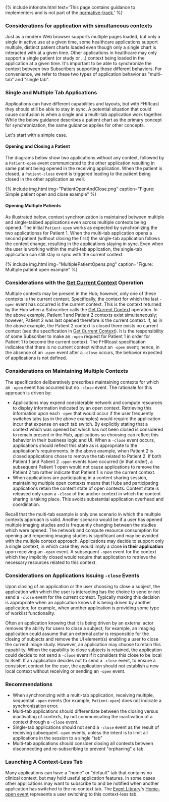 {% include infonote.html text='This page contains guidance to implementers and is not part of the <a href="2_Specification.html">normative-track.</a>' %}


### Considerations for application with simultaneous contexts

Just as a modern Web browser supports multiple pages loaded, but only a single in active use at a given time, some healthcare applications support multiple, distinct patient charts loaded even though only a single chart is interacted with at a given time. Other applications in healthcare may only support a single patient (or study or ...) context being loaded in the application at a given time. It's important to be able to synchronize the context between two Subscribers supporting these different behaviors. For convenience, we refer to these two types of application behavior as "multi-tab" and "single tab".

### Single and Multiple Tab Applications

Applications can have different capabilities and layouts, but with FHIRcast they should still be able to stay in sync. A potential situation that could cause confusion is when a single and a multi-tab application work together. While the below guidance describes a patient chart as the primary concept for synchronization, the same guidance applies for other concepts.  

Let's start with a simple case.

#### Opening and Closing a Patient

The diagrams below show two applications without any context, followed by a `Patient-open` event communicated to the other application resulting in same patient being opened in the receiving application. When the patient is closed, a `Patient-close` event is triggered leading to the patient being closed in the other application as well.

{% include img.html img="PatientOpenAndClose.png" caption="Figure: Simple patient open and close example" %}

#### Opening Multiple Patients

As illustrated below, context synchronization is maintained between multiple and single-tabbed applications even across multiple contexts being opened. The initial `Patient-open` works as expected by synchronizing the two applicationss for Patient 1. When the multi-tab application opens a second patient (without closing the first) the single-tab application follows the context change, resulting in the applications staying in sync. Even when the user is working within the multi-tab application, the single-tab application can still stay in sync with the current context.

{% include img.html img="MultiplePatientOpens.png" caption="Figure: Multiple patient open example" %}

### Considerations with the [Get Current Context](2-9-GetCurrentContext.html) Operation

Multiple contexts may be present in the Hub; however, only one of these contexts is the current context.  Specifically, the context for which the last `-open` event has occurred is the current context.  This is the context returned by the Hub when a Subscriber calls the [Get Current Context](2-9-GetCurrentContext.html) operation. In the above example, Patient 1 and Patient 2 contexts exist simultaneously; however, Patient 2 was last opened therefore is the current context.  If, as in the above example, the Patient 2 context is closed there exists no current context (see the specification in [Get Current Context](2-9-GetCurrentContext.html)).  It is the responsibility of some Subscriber to make an `-open` request for Patient 1 in order for Patient 1 to become the current context.  The FHIRcast specification indicates that there is no current context without an `-open` event; hence, in the absence of an `-open` event after a `-close` occurs, the behavior expected of applications is not defined.

### Considerations on Maintaining Multiple Contexts

The specification deliberatively prescribes maintaining contexts for which an `-open` event has occurred but no `-close` event.  The rationale for this approach is driven by:

*  Applications may expend considerable network and compute resources to display information indicated by an open context.  Retrieving this information upon each `-open` that would occur if the user frequently switches tabs (as in the above examples) would require the application incur that expense on each tab switch.  By explicitly stating that a context which was opened but which has not been closed is considered to remain present in the Hub, applications so choosing can reflect this behavior in their business logic and UI.  When a `-close` event occurs, applications should reflect this state as is appropriate to the application's requirements.  In the above example, when Patient 2 is closed applications chose to remove the tab related to Patient 2.  If both Patient 1 and Patient 2 `-open` events have occurred (in that order), a subsequent Patient 1 open would not cause applications to remove the Patient 2 tab rather indicate that Patient 1 is now the current context.
*  When applications are participating in a content sharing session, maintaining multiple open contexts means that Hubs and participating applications retain the content state of open contexts.  Content state is released only upon a `-close` of the anchor context in which the content sharing is taking place.  This avoids substantial application overhead and coordination.

Recall that the multi-tab example is only one scenario in which the multiple contexts approach is valid.  Another scenario would be if a user has opened multiple imaging studies and is frequently changing between the studies which were opened.  The network and compute resource consumption for opening and reopening imaging studies is significant and may be avoided with the multiple context approach.  Applications may decide to support only a single context, in which case they would imply a close __in their application__ upon receiving an `-open` event.  A subsequent `-open` event for the context which they implicitly closed would require that application to retrieve the necessary resources related to this context.

### Considerations on Applications Issuing `-close` Events

Upon closing of an application or the user choosing to close a subject, the application with which the user is interacting has the choice to send or not send a `-close` event for the current context.  Typically making this decision is appropriate when an application knows it is being driven by another application; for example, when another application is providing some type of worklist functionality.

Often an application knowing that it is being driven by an external actor removes the ability for users to close a subject; for example, an imaging application could assume that an external actor is responsible for the closing of subjects and remove the UI element(s) enabling a user to close the current image study.  However, an application may choose to retain this capability.  When the capability to close subjects is retained, the application could decide to not send a `-close` event if it considers this close to be local to itself.  If an application decides not to send a `-close` event, to ensure a consistent context for the user, the application should not establish a new local context without receiving or sending an `-open` event.

### Recommendations

* When synchronizing with a multi-tab application, receiving multiple, sequential `-open` events (for example, `Patient-open`) does not indicate a synchronization error.
* Multi-tab applications should differentiate between the closing versus inactivating of contexts, by not communicating the inactivation of a context through a `-close` event.
* Single-tab applications should not send a `-close` event as the result of receiving subsequent `-open` events, unless the intent is to limit all applications in the session to a single "tab"
* Multi-tab applications should consider closing all contexts between disconnecting and re-subscribing to prevent "orphaning" a tab.

### Launching A Context-Less Tab

Many applications can have a "home" or "default" tab that contains no clinical context, but may hold useful application features. In some cases other applications may want to subscribe to and be notified when another application has switched to the no context tab. The [Event Library](3_Events.html)'s [Home-open event](3-2-5-Home-open.html) represents a user switching to this context-less tab.
